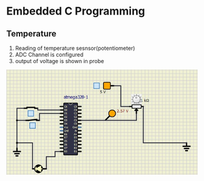# Embedded C Programming 
## Temperature 

1. Reading of temperature sesnsor(potentiometer)
2. ADC Channel is configured
3. output of voltage is shown in probe
 
![Activity2](https://github.com/topnotch07/Emb-C/blob/77473362f45d4087851604d8efbcad720a570069/Activity-2/activity-2.jpg)
